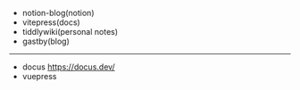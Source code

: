 * notion-blog(notion)
* vitepress(docs)
* tiddlywiki(personal notes)
* gastby(blog)

<hr>

* docus <https://docus.dev/>
* vuepress 